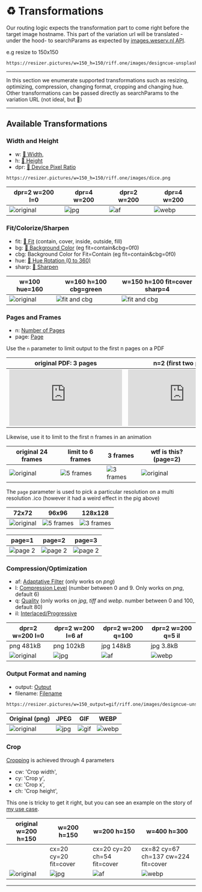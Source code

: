 # ♻️ Transformations

Our routing logic expects the transformation part to come right before the target image hostname. This part of the variation url will be translated -under the hood- to searchParams as expected by [images.weserv.nl API](https://images.weserv.nl/). 

e.g resize to 150x150

```html
https://resizer.pictures/w=150_h=150/riff.one/images/designcue-unsplash.jpg`
```

<ShowCase>
<template v-slot:first_paragraph>
Except for the very first time they are requested (and inmediately cached), variations will answer from the edge at blazing speed, and will even survive for a few months if the original image is deleted. The image to the right doesn't exist but in Cloudflare's Cache.
</template>
<template v-slot:second_paragraph>The response headers will also hint the browser not to request this same asset for a year. While this isn't much of a feature, your browser will hopefully not need requesting it anytime soon and that will shave a couple of ms off.

</template>
<template v-slot:table>

 | w=150 h=150 |
|----------|
|![150x150](https://resizer.pictures/w=150_h=150/riff.one/images/designcue-unsplash.jpg)

</template>
</ShowCase>

----

In this section we enumerate supported transformations such as resizing, optimizing, compression, changing format, cropping and changing hue. Other transformations can be passed directly as searchParams to the variation URL (not ideal, but :shrug:)

----------
## Available Transformations



### Width and Height


-    w: [🔗 Width](https://images.weserv.nl/docs/size.html#width),
-    h: [🔗 Height](https://images.weserv.nl/docs/size.html#height)
- dpr: [🔗 Device Pixel Ratio](https://images.weserv.nl/docs/size.html#device-pixel-ratio)

```html
https://resizer.pictures/w=150_h=150/riff.one/images/dice.png
```

| dpr=2 w=200 l=0 | dpr=4 w=200 | dpr=2 w=200   | dpr=4 w=200 |
|----------|------|---------|  --  |
|![original](https://resizer.pictures/dpr=2_w=200_png_l=0/riff.one/images/dice.png) |![jpg](https://resizer.pictures/dpr=4_w=200_png_l=6_af/riff.one/images/dice.png) |  ![af](https://resizer.pictures/dpr=2_w=200_jpg_q=100/riff.one/images/designcue-unsplash.jpg)  |  ![webp](https://resizer.pictures/dpr=2_w=200_jpg_q=5/riff.one/images/designcue-unsplash.jpg) |  



### Fit/Colorize/Sharpen

 - fit: [🔗 Fit](https://images.weserv.nl/docs/fit.html) (contain, cover, inside, outside, fill)
 - bg: [🔗 Background Color](https://images.weserv.nl/docs/adjustment.html#background) (eg  fit=contain&cbg=0f0)
 - cbg: Background Color for Fit=Contain (eg  fit=contain&cbg=0f0)
 - hue: [🔗 Hue Rotation (0 to 360) ](https://images.weserv.nl/docs/adjustment.html#hue-rotation)
 - sharp: [🔗 Sharpen](https://images.weserv.nl/docs/adjustment.html#sharpen)
 

| w=100 hue=160 | w=160 h=100 cbg=green |  w=150 h=100 fit=cover sharp=4  |
|----------|------|---------|  
|![original](https://resizer.pictures/w=100_hue=160/riff.one/images/designcue-unsplash.jpg) |![fit and cbg](https://resizer.pictures/w=160_h=100_cbg=green/riff.one/images/designcue-unsplash.jpg) |  ![fit and cbg](https://resizer.pictures/w=150_h=100_fit=cover&sharp=4/riff.one/images/designcue-unsplash.jpg) |  

### Pages and Frames

- n: [Number of Pages](https://images.weserv.nl/docs/format.html#number-of-pages) 
- page: [Page](https://images.weserv.nl/docs/format.html#page)

Use the `n` parameter to limit output to the first n  pages on a PDF 


| original PDF: 3 pages  |  n=2 (first two pages) |n=1 (only page 1) |
|----------|------|---------|
|![original](https://resizer.pictures/w=300/riff.one/img/sample_3pages.pdf) |![page 1](https://resizer.pictures/w=300_n=2/riff.one/img/sample_3pages.pdf) |  ![page 2](https://resizer.pictures/w=300_n=1/riff.one/img/sample_3pages.pdf) |     

Likewise, use it to limit to the first n frames in an animation 

| original 24 frames | limit to 6 frames | 3 frames | wtf is this? (page=2) |
|----------|------|---------|   -- |
|![original](https://resizer.pictures/w=300/riff.one/img/pig.gif) |![5 frames](https://resizer.pictures/w=300_n=6/riff.one/img/pig.gif) | ![3 frames](https://resizer.pictures/w=300_n=3/riff.one/img/pig.gif) |![original](https://resizer.pictures/w=300_page=2/riff.one/img/pig.gif) |

The `page` parameter is used to pick a particular resolution on a multi resolution .ico (however it had a weird effect in the pig above)

| 72x72 | 96x96 | 128x128 |
|----------|------|---------|  
|![original](https://resizer.pictures/page=1/riff.one/img/multi_res.ico) |![5 frames](https://resizer.pictures/page=2/riff.one/img/multi_res.ico) | ![3 frames](https://resizer.pictures/page=3/riff.one/img/multi_res.ico) |  


| page=1 | page=2 | page=3 |
|----------|------|---------|  
|![page 2](https://resizer.pictures/w=300_page=1_png/riff.one/img/banners.tiff) |![page 2](https://resizer.pictures/w=300_page=2_png/riff.one/img/banners.tiff)| ![page 2](https://resizer.pictures/w=300_page=-2_png/riff.one/img/banners.tiff) |  





 ### Compression/Optimization

- af: [Adaptative Filter](https://images.weserv.nl/docs/format.html#adaptive-filter) (only works on *png*)
- l: [Compression Level](https://images.weserv.nl/docs/format.html#compression-level) (number between 0 and 9. Only works on *png*, default 6)
- q: [Quality](https://images.weserv.nl/docs/format.html#quality) (only works on *jpg*, *tiff* and *webp*. number between 0 and 100, default 80)
- il: [Interlaced/Progressive](https://images.weserv.nl/docs/format.html#interlace-progressive)


| dpr=2 w=200 l=0 | dpr=2 w=200 l=6 af | dpr=2 w=200 q=100   | dpr=2 w=200 q=5 il |
|----------|------|---------|  --  |
| png 481kB | png 102kB | jpg 148kB| jpg 3.8kB  |
|![original](https://resizer.pictures/dpr=2_w=200_png_l=0/riff.one/images/dice.png) |![jpg](https://resizer.pictures/dpr=2_w=200_png_l=6_af/riff.one/images/dice.png) |  ![af](https://resizer.pictures/dpr=2_w=200_jpg_q=100/riff.one/images/designcue-unsplash.jpg)  |  ![webp](https://resizer.pictures/dpr=2_w=200_jpg_q=5/riff.one/images/designcue-unsplash.jpg) |  



### Output Format and naming

- output: [Output](https://images.weserv.nl/docs/format.html#output)
- filename: [Filename](https://images.weserv.nl/docs/format.html#filename)

```html
https://resizer.pictures/w=150_output=gif/riff.one/images/designcue-unsplash.jpg
```

| Original (png) | JPEG |   GIF   | WEBP |
|----------|------|---------|  --  |
|![original](https://resizer.pictures/w=150_png/riff.one/images/designcue-unsplash.jpg) |![jpg](https://resizer.pictures/hue=90_w=150_jpg/riff.one/images/designcue-unsplash.jpg) |  ![gif](https://resizer.pictures/hue=180_w=150_gif/riff.one/images/designcue-unsplash.jpg) |  ![webp](https://resizer.pictures/hue=270_w=150_output=webp/riff.one/images/designcue-unsplash.jpg) |  


### Crop

[Cropping](https://images.weserv.nl/docs/crop.html#rectangle-crop) is achieved through 4 parameters

-  cw: 'Crop width',
-  cy: 'Crop y',
-  cx: 'Crop x',
-  ch: 'Crop height',

This one is tricky to get it right, but you can see an example on the story of [my use case](use_cases.md).

| original w=200 h=150 | w=200 h=150 | w=200 h=150 |  w=400 h=300  |
|----------|------|---------|  --  |
|  | cx=20 cy=20 fit=cover| cx=20 cy=20 ch=54 fit=cover| cx=82 cy=67 ch=137 cw=224 fit=cover|
|![original](https://resizer.pictures/w=200_h=150/riff.one/images/printable_chart.png) |![jpg](https://resizer.pictures/w=200_h=150_cx=20_cy=20_fit=cover/riff.one/images/printable_chart.png) |  ![af](https://resizer.pictures/w=200_h=150_cx=20_cy=20_ch=54_fit=cover/riff.one/images/printable_chart.png)  |  ![webp](https://resizer.pictures/w=400_h=300_cx=82_cy=67_ch=137_cw=224_fit=cover/riff.one/images/printable_chart.png) |  


--------------


